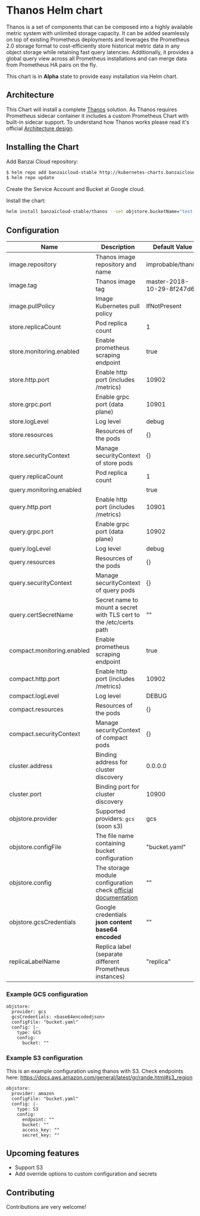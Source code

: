 # Thanos Helm chart

Thanos is a set of components that can be composed into a highly available metric system with unlimited storage capacity. It can be added seamlessly on top of existing Prometheus deployments and leverages the Prometheus 2.0 storage format to cost-efficiently store historical metric data in any object storage while retaining fast query latencies. Additionally, it provides a global query view across all Prometheus installations and can merge data from Prometheus HA pairs on the fly.

This chart is in **Alpha** state to provide easy installation via Helm chart.

## Architecture

This Chart will install a complete [Thanos](https://github.com/improbable-eng/thanos) solution. As Thanos requires Prometheus sidecar container it includes a custom Prometheus Chart with built-in sidecar support. To understand how Thanos works please read it's official [Architecture design](https://github.com/improbable-eng/thanos/blob/master/docs/design.md).

## Installing the Chart

Add Banzai Cloud repository:

```bash
$ helm repo add banzaicloud-stable http://kubernetes-charts.banzaicloud.com/branch/master
$ helm repo update
```

Create the Service Account and Bucket at Google cloud.

Install the chart:
```bash
helm install banzaicloud-stable/thanos --set objstore.bucketName="test-bucket" --set objstore.gcsCredentials="<base64encoded>"

```

## Configuration

|Name|Description| Default Value|
|----|-----------|--------------|
| image.repository| Thanos image repository and name | improbable/thanos|
| image.tag| Thanos image tag | master-2018-10-29-8f247d6|
| image.pullPolicy| Image Kubernetes pull policy | IfNotPresent|
| store.replicaCount | Pod replica count | 1 |
| store.monitoring.enabled | Enable prometheus scraping endpoint | true |
| store.http.port | Enable http port (includes /metrics) | 10902 |
| store.grpc.port | Enable grpc port (data plane) | 10901 |
| store.logLevel | Log level | debug |
| store.resources | Resources of the pods | {} |
| store.securityContext | Manage securityContext of store pods | {} |
| query.replicaCount | Pod replica count| 1 |
| query.monitoring.enabled | | true |
| query.http.port | Enable http port (includes /metrics) | 10901 |
| query.grpc.port | Enable grpc port (data plane) | 10902 |
| query.logLevel | Log level| debug |
| query.resources | Resources of the pods | {} |
| query.securityContext | Manage securityContext of query pods | {} |
| query.certSecretName  | Secret name to mount a secret with TLS cert to the /etc/certs path  |  "" |
| compact.monitoring.enabled | Enable prometheus scraping endpoint | true |
| compact.http.port | Enable http port (includes /metrics) | 10902 |
| compact.logLevel | Log level | DEBUG |
| compact.resources | Resources of the pods | {} |
| compact.securityContext | Manage securityContext of compact pods | {} |
| cluster.address | Binding address for cluster discovery | 0.0.0.0 |
| cluster.port | Binding port for cluster discovery | 10900 |
| objstore.provider | Supported providers: `gcs` (soon s3) | gcs |
| objstore.configFile | The file name containing bucket configuration |  "bucket.yaml" |
| objstore.config | The storage module configuration check [official documentation](https://github.com/improbable-eng/thanos/blob/master/docs/storage.md) | "" |
| objstore.gcsCredentials | Google credentials **json content base64 encoded** | "" |
| replicaLabelName | Replica label (separate different Prometheus instances)| "replica" |

### Example GCS configuration
```
objstore:
  provider: gcs
  gcsCredentials: <base64encodedjson>
  configFile: "bucket.yaml"
  config: |-
    type: GCS
    config:
      bucket: ""

```

### Example S3 configuration
This is an example configuration using thanos with S3. Check endpoints here: https://docs.aws.amazon.com/general/latest/gr/rande.html#s3_region

```
objstore:
  provider: amazon
  configFile: "bucket.yaml"
  config: |-
    type: S3
    config:
      endpoint: ""
      bucket: ""
      access_key: ""
      secret_key: ""
```


## Upcoming features
- Support S3
- Add override options to custom configuration and secrets

## Contributing
Contributions are very welcome!
